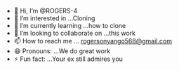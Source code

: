 - 👋 Hi, I’m @ROGERS-4
- 👀 I’m interested in ...Cloning
- 🌱 I’m currently learning ...how to clone
- 💞️ I’m looking to collaborate on ...this work
- 📫 How to reach me ... rogersonyango568@gmail.com
- 😄 Pronouns: ...We do great work
- ⚡ Fun fact: ...Your ex still admires you

<!---
ROGERS-4/ROGERS-4 is a ✨ special ✨ repository because its `README.md` (this file) appears on your GitHub profile.
You can click the Preview link to take a look at your changes.
--->
